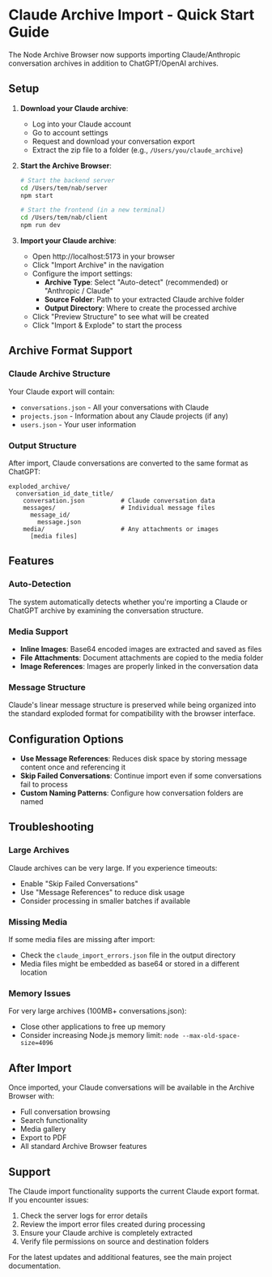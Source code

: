 # Claude Archive Import - Quick Start Guide

The Node Archive Browser now supports importing Claude/Anthropic conversation archives in addition to ChatGPT/OpenAI archives.

## Setup

1. **Download your Claude archive**:
   - Log into your Claude account
   - Go to account settings
   - Request and download your conversation export
   - Extract the zip file to a folder (e.g., `/Users/you/claude_archive`)

2. **Start the Archive Browser**:
   ```bash
   # Start the backend server
   cd /Users/tem/nab/server
   npm start
   
   # Start the frontend (in a new terminal)
   cd /Users/tem/nab/client
   npm run dev
   ```

3. **Import your Claude archive**:
   - Open http://localhost:5173 in your browser
   - Click "Import Archive" in the navigation
   - Configure the import settings:
     - **Archive Type**: Select "Auto-detect" (recommended) or "Anthropic / Claude"
     - **Source Folder**: Path to your extracted Claude archive folder
     - **Output Directory**: Where to create the processed archive
   - Click "Preview Structure" to see what will be created
   - Click "Import & Explode" to start the process

## Archive Format Support

### Claude Archive Structure
Your Claude export will contain:
- `conversations.json` - All your conversations with Claude
- `projects.json` - Information about any Claude projects (if any)
- `users.json` - Your user information

### Output Structure
After import, Claude conversations are converted to the same format as ChatGPT:
```
exploded_archive/
  conversation_id_date_title/
    conversation.json          # Claude conversation data
    messages/                  # Individual message files
      message_id/
        message.json
    media/                     # Any attachments or images
      [media files]
```

## Features

### Auto-Detection
The system automatically detects whether you're importing a Claude or ChatGPT archive by examining the conversation structure.

### Media Support
- **Inline Images**: Base64 encoded images are extracted and saved as files
- **File Attachments**: Document attachments are copied to the media folder
- **Image References**: Images are properly linked in the conversation data

### Message Structure
Claude's linear message structure is preserved while being organized into the standard exploded format for compatibility with the browser interface.

## Configuration Options

- **Use Message References**: Reduces disk space by storing message content once and referencing it
- **Skip Failed Conversations**: Continue import even if some conversations fail to process
- **Custom Naming Patterns**: Configure how conversation folders are named

## Troubleshooting

### Large Archives
Claude archives can be very large. If you experience timeouts:
- Enable "Skip Failed Conversations" 
- Use "Message References" to reduce disk usage
- Consider processing in smaller batches if available

### Missing Media
If some media files are missing after import:
- Check the `claude_import_errors.json` file in the output directory
- Media files might be embedded as base64 or stored in a different location

### Memory Issues
For very large archives (100MB+ conversations.json):
- Close other applications to free up memory
- Consider increasing Node.js memory limit: `node --max-old-space-size=4096`

## After Import

Once imported, your Claude conversations will be available in the Archive Browser with:
- Full conversation browsing
- Search functionality  
- Media gallery
- Export to PDF
- All standard Archive Browser features

## Support

The Claude import functionality supports the current Claude export format. If you encounter issues:
1. Check the server logs for error details
2. Review the import error files created during processing
3. Ensure your Claude archive is completely extracted
4. Verify file permissions on source and destination folders

For the latest updates and additional features, see the main project documentation.
